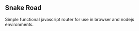 Snake Road
----------


Simple functional javascript router for use in browser and nodejs environments.